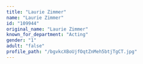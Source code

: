 ```yaml
---
title: "Laurie Zimmer"
name: "Laurie Zimmer"
id: "109944"
original_name: "Laurie Zimmer"
known_for_department: "Acting"
gender: "1"
adult: "false"
profile_path: "/bgvkcXBoUjfOqtZnMeh5btjTgCT.jpg"
---
```

